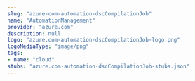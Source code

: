 ```yaml
---
slug: "azure-com-automation-dscCompilationJob"
name: "AutomationManagement"
provider: "azure.com"
description: null
logo: "azure.com-automation-dscCompilationJob-logo.png"
logoMediaType: "image/png"
tags:
- name: "cloud"
stubs: "azure.com-automation-dscCompilationJob-stubs.json"
---
```

